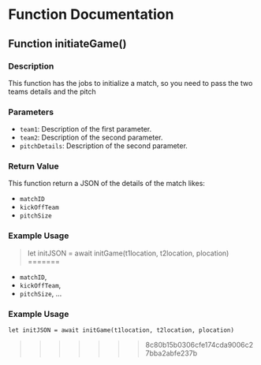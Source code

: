 # Function Documentation

## Function initiateGame()

### Description

This function has the jobs to initialize a match, so you need to pass the two teams details and the pitch

### Parameters

- `team1`: Description of the first parameter.
- `team2`: Description of the second parameter.
- `pitchDetails`: Description of the second parameter.

### Return Value

This function return a JSON of the details of the match likes:
- `matchID`
- `kickOffTeam`
- `pitchSize`

### Example Usage

> let initJSON = await initGame(t1location, t2location, plocation)
=======

- `matchID`,
- `kickOffTeam`,
- `pitchSize`, ...

### Example Usage

```
let initJSON = await initGame(t1location, t2location, plocation)
```
>>>>>>> 8c80b15b0306cfe174cda9006c27bba2abfe237b
